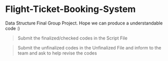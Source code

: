 # Flight-Ticket-Booking-System
Data Structure Final Group Project.
Hope we can produce a understandable code :)

> Submit the finalized/checked codes in the Script File

> Submit the unfinalized codes in the Unfinalized File and inform to the team and ask to help revise the codes
